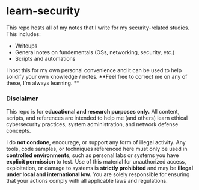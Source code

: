 # learn-security

This repo hosts all of my notes that I write for my security-related studies.
This includes:

* Writeups
* General notes on fundementals (OSs, networking, security, etc.)
* Scripts and automations

I host this for my own personal convenience and it can be used to help solidify your own knowledge / notes.
**Feel free to correct me on any of these, I'm always learning. **

### Disclaimer

This repo is for **educational and research purposes only.**
All content, scripts, and references are intended to help me (and others) learn ethical cybersecurity practices, system administration, and network defense concepts.

I do **not condone**, encourage, or support any form of illegal activity.
Any tools, code samples, or techniques referenced here must only be used in **controlled environments**, such as personal labs or systems you have **explicit permission** to test.
Use of this material for unauthorized access, exploitation, or damage to systems is **strictly prohibited** and may be **illegal under local and international low.**
You are solely responsible for ensuring that your actions comply with all applicable laws and regulations.
